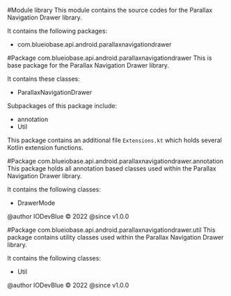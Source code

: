 #Module library
This module contains the source codes for the Parallax Navigation Drawer library.

It contains the following packages:
- com.blueiobase.api.android.parallaxnavigationdrawer

#Package com.blueiobase.api.android.parallaxnavigationdrawer
This is base package for the Parallax Navigation Drawer library.

It contains these classes: 
- ParallaxNavigationDrawer

Subpackages of this package include:
- annotation
- Util

This package contains an additional file `Extensions.kt` which holds several Kotlin extension functions.

#Package com.blueiobase.api.android.parallaxnavigationdrawer.annotation
This package holds all annotation based classes used within the Parallax Navigation Drawer library.

It contains the following classes:
- DrawerMode

@author IODevBlue &copy; 2022
@since v1.0.0

#Package com.blueiobase.api.android.parallaxnavigationdrawer.util
This package contains utility classes used within the Parallax Navigation Drawer library.

It contains the following classes:
- Util

@author IODevBlue &copy; 2022
@since v1.0.0
